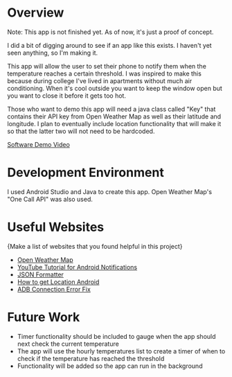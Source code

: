 # Overview

Note: This app is not finished yet. As of now, it's just a proof of concept.

I did a bit of digging around to see if an app like this exists. I haven't yet seen anything, so I'm making it.

This app will allow the user to set their phone to notify them when the temperature reaches a certain threshold. I was inspired to make this because during college I've lived in apartments without much air conditioning. When it's cool outside you want to keep the window open but you want to close it before it gets too hot.

Those who want to demo this app will need a java class called "Key" that contains their API key from Open Weather Map as well as their latitude and longitude. I plan to eventually include location functionality that will make it so that the latter two will not need to be hardcoded.


[Software Demo Video](https://youtu.be/Lx3kCP7myoY)

# Development Environment

I used Android Studio and Java to create this app. Open Weather Map's "One Call API" was also used.

# Useful Websites

{Make a list of websites that you found helpful in this project}
* [Open Weather Map](https://openweathermap.org/api)
* [YouTube Tutorial for Android Notifications](https://www.youtube.com/watch?v=Y73r1Q7RZwM)
* [JSON Formatter](https://jsonformatter.curiousconcept.com/#)
* [How to get Location Android](https://stackoverflow.com/questions/1513485/how-do-i-get-the-current-gps-location-programmatically-in-android)
* [ADB Connection Error Fix](https://stackoverflow.com/questions/49340436/error-initializing-adb-unable-to-create-debug-bridge-unable-to-start-adb-serve)

# Future Work
* Timer functionality should be included to gauge when the app should next check the current temperature
* The app will use the hourly temperatures list to create a timer of when to check if the temperature has reached the threshold
* Functionality will be added so the app can run in the background
